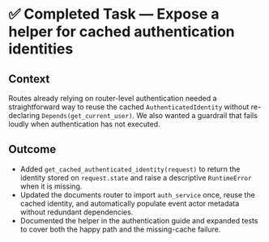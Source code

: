 # ✅ Completed Task — Expose a helper for cached authentication identities

## Context
Routes already relying on router-level authentication needed a straightforward way to reuse the cached `AuthenticatedIdentity` without re-declaring `Depends(get_current_user)`. We also wanted a guardrail that fails loudly when authentication has not executed.

## Outcome
- Added `get_cached_authenticated_identity(request)` to return the identity stored on `request.state` and raise a descriptive `RuntimeError` when it is missing.
- Updated the documents router to import `auth_service` once, reuse the cached identity, and automatically populate event actor metadata without redundant dependencies.
- Documented the helper in the authentication guide and expanded tests to cover both the happy path and the missing-cache failure.
